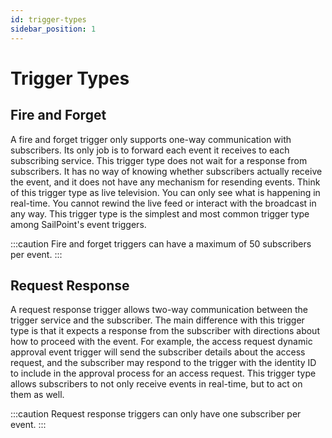 ```yaml
---
id: trigger-types
sidebar_position: 1
---
```


# Trigger Types

## Fire and Forget

A fire and forget trigger only supports one-way communication with subscribers.  Its only job is to forward each event it receives to each subscribing service.  This trigger type does not wait for a response from subscribers. It has no way of knowing whether subscribers actually receive the event, and it does not have any mechanism for resending events.  Think of this trigger type as live television. You can only see what is happening in real-time. You cannot rewind the live feed or interact with the broadcast in any way.  This trigger type is the simplest and most common trigger type among SailPoint's event triggers.  

:::caution
Fire and forget triggers can have a maximum of 50 subscribers per event.
:::

## Request Response

A request response trigger allows two-way communication between the trigger service and the subscriber.  The main difference with this trigger type is that it expects a response from the subscriber with directions about how to proceed with the event.  For example, the access request dynamic approval event trigger will send the subscriber details about the access request, and the subscriber may respond to the trigger with the identity ID to include in the approval process for an access request.  This trigger type allows subscribers to not only receive events in real-time, but to act on them as well.

:::caution
Request response triggers can only have one subscriber per event.
:::
